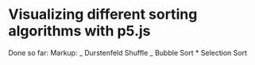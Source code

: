 # Visualizing different sorting algorithms with p5.js

Done so far:
Markup: _ Durstenfeld Shuffle
_ Bubble Sort \* Selection Sort
